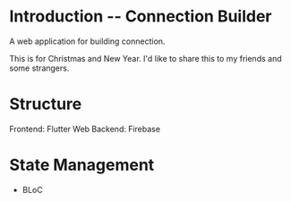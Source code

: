 # Introduction -- Connection Builder
A web application for building connection.

This is for Christmas and New Year.
I'd like to share this to my friends and some strangers.

# Structure
Frontend: Flutter Web
Backend: Firebase

# State Management
- BLoC
